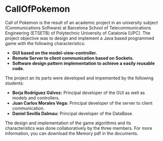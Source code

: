 # CallOfPokemon
Call of Pokemon is the result of an academic project in an university subject (Communications Software) at Barcelona School of Telecommunications Engineering (ETSETB) of Polytechnic University of Catalonia (UPC).
The project objective was to design and implement a Java based programmed game with the following characteristics:
- **GUI based on the model-view-controller.**
- **Remote Server to client communication based on Sockets.**
- **Software design pattern implementation to achieve a easily reusable code.**

The project an its parts were developed and impemented by the following students:
- **Borja Rodríguez Gálvez:** Principal developer of the GUI as well as models and controllers. 
- **Juan Carlos Morales Vega:** Principal developer of the server to client communication.
- **Daniel Sevilla Dalmau:** Principal developer of the DataBase.

The design and implementation of the game algorithms and its characteristics was done collaboratively by the three members. For more information, you can download the Memory pdf in the documents.
